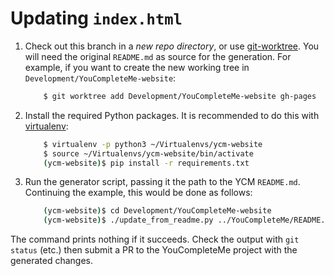 # Updating `index.html`

1. Check out this branch in a _new repo directory_, or use [git-worktree][]. You
   will need the original `README.md` as source for the generation. For example,
   if you want to create the new working tree in
   `Development/YouCompleteMe-website`:

    ```bash
        $ git worktree add Development/YouCompleteMe-website gh-pages
    ```

2. Install the required Python packages. It is recommended to do this with
   [virtualenv][]:

    ```bash
        $ virtualenv -p python3 ~/Virtualenvs/ycm-website
        $ source ~/Virtualenvs/ycm-website/bin/activate
        (ycm-website)$ pip install -r requirements.txt
    ```

3. Run the generator script, passing it the path to the YCM `README.md`.
   Continuing the example, this would be done as follows:

    ```bash
        (ycm-website)$ cd Development/YouCompleteMe-website
        (ycm-website)$ ./update_from_readme.py ../YouCompleteMe/README.md
    ```

The command prints nothing if it succeeds. Check the output with `git status`
(etc.) then submit a PR to the YouCompleteMe project with the generated changes.

[git-worktree]: https://git-scm.com/docs/git-worktree
[virtualenv]: https://virtualenv.readthedocs.org/en/latest/

